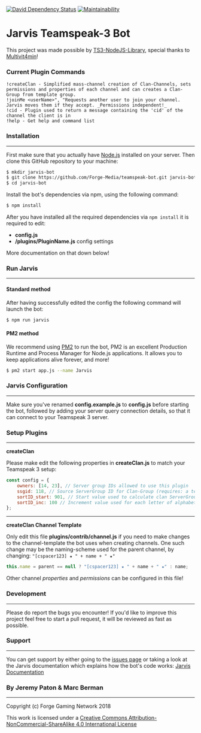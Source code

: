 [![David Dependency Status](https://david-dm.org/Forge-Media/teamspeak-bot.svg)](https://david-dm.org/Forge-Media/teamspeak-bot)
[![Maintainability](https://api.codeclimate.com/v1/badges/0957f4a29edc878ec073/maintainability)](https://codeclimate.com/github/Forge-Media/teamspeak-bot/maintainability)
# Jarvis Teamspeak-3 Bot
This project was made possible by [TS3-NodeJS-Library](https://github.com/Multivit4min/TS3-NodeJS-Library), special thanks to [Multivit4min](https://github.com/Multivit4min/)!
### Current Plugin Commands

```
!createClan - Simplified mass-channel creation of Clan-Channels, sets permissions and properties of each channel and can creates a Clan-Group from template group.
!joinMe <userName>", "Requests another user to join your channel. Jarvis moves them if they accept. _Permissions independent!_
!cid - Plugin used to return a message containing the 'cid' of the channel the client is in
!help - Get help and command list
```
### Installation
----
First make sure that you actually have [Node.js](https://nodejs.org/en/) installed on your server. Then clone this GitHub repository to your machine:
```sh
$ mkdir jarvis-bot
$ git clone https://github.com/Forge-Media/teamspeak-bot.git jarvis-bot
$ cd jarvis-bot
```
Install the bot's dependencies via npm, using the following command:
```sh
$ npm install
```
After you have installed all the required dependencies via `npm install` it is required to edit:
- __config.js__
- __/plugins/PluginName.js__ config settings 

More documentation on that down below!

### Run Jarvis
----
#### Standard method
After having successfully edited the config the following command will launch the bot:
```sh
$ npm run jarvis
```
#### PM2 method
We recommend using [PM2](https://github.com/Unitech/pm2) to run the bot, PM2 is an excellent Production Runtime and Process Manager for Node.js applications. It allows you to keep applications alive forever, and more!
```sh
$ pm2 start app.js --name Jarvis
```

### Jarvis Configuration
----

Make sure you've renamed __config.example.js__ to __config.js__ before starting the bot, followed by adding your server query connection details, so that it can connect to your Teamspeak 3 server. 

### Setup Plugins
----
__createClan__

Please make edit the following properties in __createClan.js__ to match your Teamspeak 3 setup:
```javascript
const config = {
	owners: [14, 23], // Server group IDs allowed to use this plugin
	ssgid: 118, // Source ServerGroup ID for Clan-Group (requires: a template group setup in Teamspeak)
	sortID_start: 901, // Start value used to calculate clan ServerGroup 'i_group_sort_id' property
	sortID_inc: 100 // Increment value used for each letter of alphabet 'i_group_sort_id' property
};
```
----
__createClan Channel Template__

Only edit this file __plugins/contrib/channel.js__ if you need to make changes to the channel-template the bot uses when creating channels. One such change may be the naming-scheme used for the parent channel, by changing: `"[cspacer123] ★ " + name + " ★"`
```javascript
this.name = parent == null ? "[cspacer123] ★ " + name + " ★" : name;
```
Other channel _properties_ and _permissions_ can be configured in this file!


### Development
----
Please do report the bugs you encounter!
If you'd like to improve this project feel free to start a pull request, it will be reviewed as fast as possible.

### Support
----
You can get support by either going to the [issues page](https://github.com/Forge-Media/teamspeak-bot/issues) or taking a look at the Jarvis documentation which explains how the bot's code works: [Jarvis Documentation](https://forge-media.github.io/teamspeak-bot/)


### By Jeremy Paton & Marc Berman
----
Copyright (c) Forge Gaming Network 2018

This work is licensed under a [Creative Commons Attribution-NonCommercial-ShareAlike 4.0 International License](https://creativecommons.org/licenses/by-nc-sa/4.0/)
